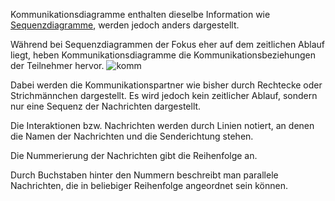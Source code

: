 Kommunikationsdiagramme enthalten dieselbe Information wie [Sequenzdiagramme](Sequenzdiagramme.md), werden jedoch anders dargestellt.

Während bei Sequenzdiagrammen der Fokus eher auf dem zeitlichen Ablauf liegt, heben Kommunikationsdiagramme die Kommunikationsbeziehungen der Teilnehmer hervor.
![komm](komm.png)

Dabei werden die Kommunikationspartner wie bisher durch Rechtecke oder Strichmännchen dargestellt. Es wird jedoch kein zeitlicher Ablauf, sondern nur eine Sequenz der Nachrichten dargestellt.

Die Interaktionen bzw. Nachrichten werden durch Linien notiert, an denen die Namen der Nachrichten und die Senderichtung stehen.

Die Nummerierung der Nachrichten gibt die Reihenfolge an.

Durch Buchstaben hinter den Nummern beschreibt man parallele Nachrichten, die in beliebiger Reihenfolge angeordnet sein können.